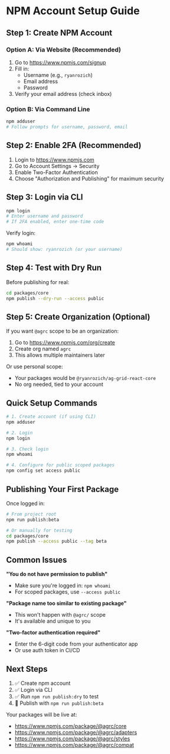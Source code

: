 # NPM Account Setup Guide

## Step 1: Create NPM Account

### Option A: Via Website (Recommended)

1. Go to https://www.npmjs.com/signup
2. Fill in:
   - Username (e.g., `ryanrozich`)
   - Email address
   - Password
3. Verify your email address (check inbox)

### Option B: Via Command Line

```bash
npm adduser
# Follow prompts for username, password, email
```

## Step 2: Enable 2FA (Recommended)

1. Login to https://www.npmjs.com
2. Go to Account Settings → Security
3. Enable Two-Factor Authentication
4. Choose "Authorization and Publishing" for maximum security

## Step 3: Login via CLI

```bash
npm login
# Enter username and password
# If 2FA enabled, enter one-time code
```

Verify login:

```bash
npm whoami
# Should show: ryanrozich (or your username)
```

## Step 4: Test with Dry Run

Before publishing for real:

```bash
cd packages/core
npm publish --dry-run --access public
```

## Step 5: Create Organization (Optional)

If you want `@agrc` scope to be an organization:

1. Go to https://www.npmjs.com/org/create
2. Create org named `agrc`
3. This allows multiple maintainers later

Or use personal scope:

- Your packages would be `@ryanrozich/ag-grid-react-core`
- No org needed, tied to your account

## Quick Setup Commands

```bash
# 1. Create account (if using CLI)
npm adduser

# 2. Login
npm login

# 3. Check login
npm whoami

# 4. Configure for public scoped packages
npm config set access public
```

## Publishing Your First Package

Once logged in:

```bash
# From project root
npm run publish:beta

# Or manually for testing
cd packages/core
npm publish --access public --tag beta
```

## Common Issues

**"You do not have permission to publish"**

- Make sure you're logged in: `npm whoami`
- For scoped packages, use `--access public`

**"Package name too similar to existing package"**

- This won't happen with `@agrc/` scope
- It's available and unique to you

**"Two-factor authentication required"**

- Enter the 6-digit code from your authenticator app
- Or use auth token in CI/CD

## Next Steps

1. ✅ Create npm account
2. ✅ Login via CLI
3. ✅ Run `npm run publish:dry` to test
4. 🚀 Publish with `npm run publish:beta`

Your packages will be live at:

- https://www.npmjs.com/package/@agrc/core
- https://www.npmjs.com/package/@agrc/adapters
- https://www.npmjs.com/package/@agrc/styles
- https://www.npmjs.com/package/@agrc/compat
